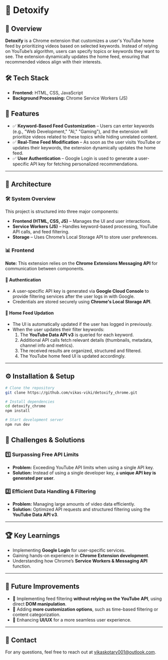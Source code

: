 # 🚀 Detoxify  

## 📌 Overview
**Detoxify** is a Chrome extension that customizes a user's YouTube home feed by prioritizing videos based on selected keywords. Instead of relying on YouTube’s algorithm, users can specify topics or keywords they want to see. The extension dynamically updates the home feed, ensuring that recommended videos align with their interests.  

## 🛠 Tech Stack  
- **Frontend:** HTML, CSS, JavaScript  
- **Background Processing:** Chrome Service Workers (JS)  

## 🌟 Features  
- ✅ **Keyword-Based Feed Customization** – Users can enter keywords (e.g., "Web Development," "AI," "Gaming"), and the extension will prioritize videos related to these topics while hiding unrelated content.  
- ✅ **Real-Time Feed Modification** – As soon as the user visits YouTube or updates their keywords, the extension dynamically updates the home feed.  
- ✅ **User Authentication** – Google Login is used to generate a user-specific API key for fetching personalized recommendations.  

---

## 📛 Architecture  

### 🛠 System Overview  
This project is structured into three major components:  
- **Frontend (HTML, CSS, JS)** – Manages the UI and user interactions.  
- **Service Workers (JS)** – Handles keyword-based processing, YouTube API calls, and feed filtering.  
- **Storage** – Uses Chrome’s Local Storage API to store user preferences.  

### 📊 Frontend  
**Note:** This extension relies on the **Chrome Extensions Messaging API** for communication between components.  

#### 🔹 Authentication  
- A user-specific API key is generated via **Google Cloud Console** to provide filtering services after the user logs in with Google.  
- Credentials are stored securely using **Chrome's Local Storage API**.  

#### 🔹 Home Feed Updation  
- The UI is automatically updated if the user has logged in previously.  
- When the user updates their filter keywords:  
  1. The **YouTube Data API v3** is queried for each keyword.  
  2. Additional API calls fetch relevant details (thumbnails, metadata, channel info and metrics).  
  3. The received results are organized, structured and filtered.  
  4. The YouTube home feed UI is updated accordingly.  

---

## ⚙️ Installation & Setup  
```sh
# Clone the repository
git clone https://github.com/vikas-viki/detoxify_chrome.git

# Install dependencies
cd detoxify_chrome
npm install

# Start development server
npm run dev
```

## 🧪 Challenges & Solutions  

### 1️⃣ Surpassing Free API Limits  
- **Problem:** Exceeding YouTube API limits when using a single API key.  
- **Solution:** Instead of using a single developer key, a **unique API key is generated per user**.  

### 2️⃣ Efficient Data Handling & Filtering  
- **Problem:** Managing large amounts of video data efficiently.  
- **Solution:** Optimized API requests and structured filtering using the **YouTube Data API v3**.  

---

## 🏆 Key Learnings  
- Implementing **Google Login** for user-specific services.  
- Gaining hands-on experience in **Chrome Extension development**.  
- Understanding how Chrome’s **Service Workers & Messaging API** function.  

---

## 📝 Future Improvements  
- 🔹 Implementing feed filtering **without relying on the YouTube API**, using direct **DOM manipulation**.  
- 🔹 Adding **more customization options**, such as time-based filtering or content categorization.  
- 🔹 Enhancing **UI/UX** for a more seamless user experience.  

---

## 📩 Contact  
For any questions, feel free to reach out at [vikaskotary001@outlook.com](mailto:vikaskotary001@outlook.com).
